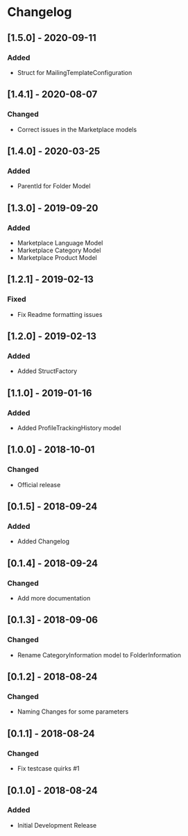 # Changelog

## [1.5.0] - 2020-09-11
### Added
- Struct for MailingTemplateConfiguration

## [1.4.1] - 2020-08-07
### Changed
- Correct issues in the Marketplace models

## [1.4.0] - 2020-03-25
### Added
- ParentId for Folder Model

## [1.3.0] - 2019-09-20
### Added
- Marketplace Language Model
- Marketplace Category Model
- Marketplace Product Model

## [1.2.1] - 2019-02-13
### Fixed
- Fix Readme formatting issues

## [1.2.0] - 2019-02-13
### Added
- Added StructFactory

## [1.1.0] - 2019-01-16
### Added
- Added ProfileTrackingHistory model

## [1.0.0] - 2018-10-01
### Changed
- Official release

## [0.1.5] - 2018-09-24
### Added
- Added Changelog

## [0.1.4] - 2018-09-24
### Changed
- Add more documentation

## [0.1.3] - 2018-09-06
### Changed
- Rename CategoryInformation model to FolderInformation

## [0.1.2] - 2018-08-24
### Changed
- Naming Changes for some parameters

## [0.1.1] - 2018-08-24
### Changed
- Fix testcase quirks #1

## [0.1.0] - 2018-08-24
### Added
- Initial Development Release
